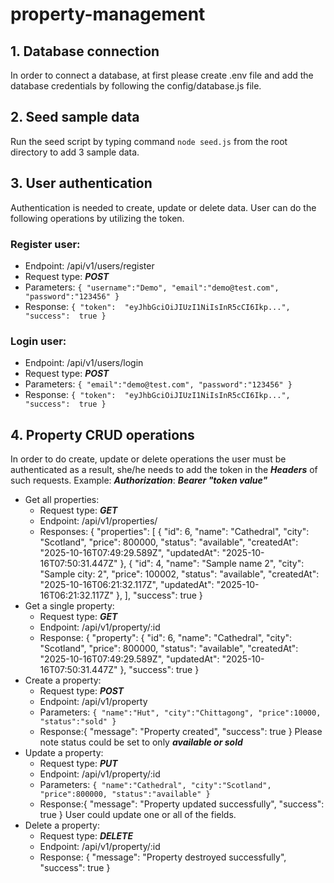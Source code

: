 # property-management

## 1. Database connection

In order to connect a database, at first please create .env file and add the database credentials by following the config/database.js file.

## 2. Seed sample data

Run the seed script by typing command `node seed.js` from the root directory to add 3 sample data.

## 3. User authentication

Authentication is needed to create, update or delete data. User can do the following operations by utilizing the token.

### Register user:

- Endpoint: /api/v1/users/register
- Request type: **_POST_**
- Parameters: `{
"username":"Demo",
"email":"demo@test.com",
"password":"123456"
}`
- Response: `{
"token":  "eyJhbGciOiJIUzI1NiIsInR5cCI6Ikp...",
"success":  true
}`

### Login user:

- Endpoint: /api/v1/users/login
- Request type: **_POST_**
- Parameters: `{
"email":"demo@test.com",
"password":"123456"
}`
- Response: `{
"token":  "eyJhbGciOiJIUzI1NiIsInR5cCI6Ikp...",
"success":  true
}`

## 4. Property CRUD operations

In order to do create, update or delete operations the user must be authenticated as a result, she/he needs to add the token in the **_Headers_** of such requests. Example:
**_Authorization_**: **_Bearer "token value"_**

- Get all properties:
  - Request type: **_GET_**
  - Endpoint: /api/v1/properties/
  - Responses: {
    "properties": [
    {
    "id": 6,
    "name": "Cathedral",
    "city": "Scotland",
    "price": 800000,
    "status": "available",
    "createdAt": "2025-10-16T07:49:29.589Z",
    "updatedAt": "2025-10-16T07:50:31.447Z"
    },
    {
    "id": 4,
    "name": "Sample name 2",
    "city": "Sample city: 2",
    "price": 100002,
    "status": "available",
    "createdAt": "2025-10-16T06:21:32.117Z",
    "updatedAt": "2025-10-16T06:21:32.117Z"
    },
    ],
    "success": true
    }
- Get a single property:
  - Request type: **_GET_**
  - Endpoint: /api/v1/property/:id
  - Response: {
    "property": {
    "id": 6,
    "name": "Cathedral",
    "city": "Scotland",
    "price": 800000,
    "status": "available",
    "createdAt": "2025-10-16T07:49:29.589Z",
    "updatedAt": "2025-10-16T07:50:31.447Z"
    },
    "success": true
    }
- Create a property:
  - Request type: **_POST_**
  - Endpoint: /api/v1/property
  - Parameters: `{
    "name":"Hut",
    "city":"Chittagong",
    "price":10000,
    "status":"sold"
}`
  - Response:{
    "message": "Property created",
    "success": true
    }
    Please note status could be set to only **_available or sold_**
- Update a property:
  - Request type: **_PUT_**
  - Endpoint: /api/v1/property/:id
  - Parameters: `{
  "name":"Cathedral",
  "city":"Scotland",
  "price":800000,
  "status":"available"
}`
  - Response:{
    "message": "Property updated successfully",
    "success": true
    }
    User could update one or all of the fields.
- Delete a property:
  - Request type: **_DELETE_**
  - Endpoint: /api/v1/property/:id
  - Response: {
    "message": "Property destroyed successfully",
    "success": true
    }
